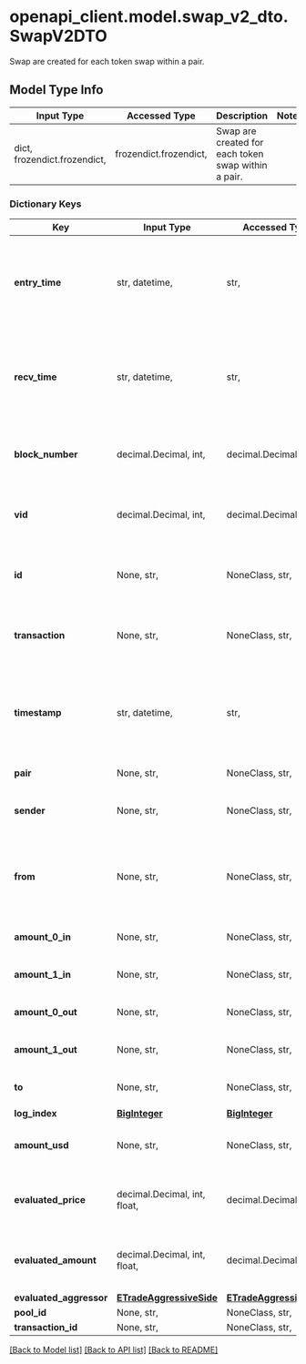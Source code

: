 # openapi_client.model.swap_v2_dto.SwapV2DTO

Swap are created for each token swap within a pair.

## Model Type Info
Input Type | Accessed Type | Description | Notes
------------ | ------------- | ------------- | -------------
dict, frozendict.frozendict,  | frozendict.frozendict,  | Swap are created for each token swap within a pair. | 

### Dictionary Keys
Key | Input Type | Accessed Type | Description | Notes
------------ | ------------- | ------------- | ------------- | -------------
**entry_time** | str, datetime,  | str,  |  | [optional] value must conform to RFC-3339 date-time
**recv_time** | str, datetime,  | str,  |  | [optional] value must conform to RFC-3339 date-time
**block_number** | decimal.Decimal, int,  | decimal.Decimal,  | Number of block in which entity was recorded. | [optional] value must be a 64 bit integer
**vid** | decimal.Decimal, int,  | decimal.Decimal,  |  | [optional] value must be a 64 bit integer
**id** | None, str,  | NoneClass, str,  | Transaction hash plus index in Transaction swap array. | [optional] 
**transaction** | None, str,  | NoneClass, str,  | Reference to transaction swap was included in. | [optional] 
**timestamp** | str, datetime,  | str,  | Timestamp of swap, used for sorted lookups. | [optional] value must conform to RFC-3339 date-time
**pair** | None, str,  | NoneClass, str,  | Reference to pair. | [optional] 
**sender** | None, str,  | NoneClass, str,  | Address that initiated the swap. | [optional] 
**from** | None, str,  | NoneClass, str,  | The EOA (Externally Owned Account) that initiated the transaction. | [optional] 
**amount_0_in** | None, str,  | NoneClass, str,  | Amount of token0 sold. | [optional] 
**amount_1_in** | None, str,  | NoneClass, str,  | Amount of token1 sold. | [optional] 
**amount_0_out** | None, str,  | NoneClass, str,  | Amount of token0 received. | [optional] 
**amount_1_out** | None, str,  | NoneClass, str,  | Amount of token1 received. | [optional] 
**to** | None, str,  | NoneClass, str,  | Recipient of output tokens. | [optional] 
**log_index** | [**BigInteger**](BigInteger.md) | [**BigInteger**](BigInteger.md) |  | [optional] 
**amount_usd** | None, str,  | NoneClass, str,  | Derived amount of tokens sold in USD. | [optional] 
**evaluated_price** | decimal.Decimal, int, float,  | decimal.Decimal,  |  | [optional] value must be a 64 bit float
**evaluated_amount** | decimal.Decimal, int, float,  | decimal.Decimal,  |  | [optional] value must be a 64 bit float
**evaluated_aggressor** | [**ETradeAggressiveSide**](ETradeAggressiveSide.md) | [**ETradeAggressiveSide**](ETradeAggressiveSide.md) |  | [optional] 
**pool_id** | None, str,  | NoneClass, str,  |  | [optional] 
**transaction_id** | None, str,  | NoneClass, str,  |  | [optional] 

[[Back to Model list]](../../README.md#documentation-for-models) [[Back to API list]](../../README.md#documentation-for-api-endpoints) [[Back to README]](../../README.md)

